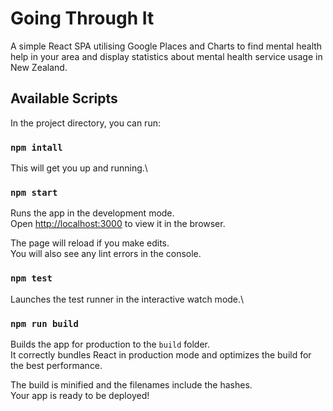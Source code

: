 # Going Through It

A simple React SPA utilising Google Places and Charts to find mental health help in your area and display statistics about mental health service usage in New Zealand.

## Available Scripts

In the project directory, you can run:

### `npm intall`
This will get you up and running.\

### `npm start`

Runs the app in the development mode.\
Open [http://localhost:3000](http://localhost:3000) to view it in the browser.

The page will reload if you make edits.\
You will also see any lint errors in the console.

### `npm test`

Launches the test runner in the interactive watch mode.\

### `npm run build`

Builds the app for production to the `build` folder.\
It correctly bundles React in production mode and optimizes the build for the best performance.

The build is minified and the filenames include the hashes.\
Your app is ready to be deployed!
